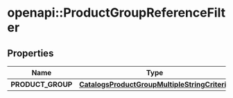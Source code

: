 # openapi::ProductGroupReferenceFilter


## Properties
Name | Type | Description | Notes
------------ | ------------- | ------------- | -------------
**PRODUCT_GROUP** | [**CatalogsProductGroupMultipleStringCriteria**](.md) |  | 


